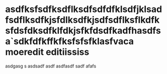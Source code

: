 asdfksfsdfksdflksdfsdfdfklsdfjklsadfsdflksdfkjsfdlksdfkjsdfsdflksflkdfksfdsfdksdfklfdkjsfkfdsdfkadfhasdfsa`sdkfdfkffkfksfsfsfklasfvaca
moeredit
editiississ
=====
asdgasg s
asdsadf
asdf
asdfasdf
sadf
afafs
